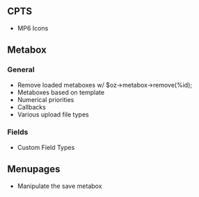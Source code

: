 ## CPTS
* MP6 Icons

## Metabox
### General
* Remove loaded metaboxes w/ $oz->metabox->remove(%id);
* Metaboxes based on template
* Numerical priorities
* Callbacks
* Various upload file types

### Fields
* Custom Field Types

## Menupages
* Manipulate the save metabox